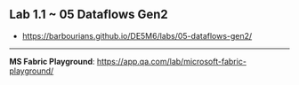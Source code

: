 ## Lab 1.1 ~ 05 Dataflows Gen2

- https://barbourians.github.io/DE5M6/labs/05-dataflows-gen2/

<hr>

**MS Fabric Playground**: https://app.qa.com/lab/microsoft-fabric-playground/
